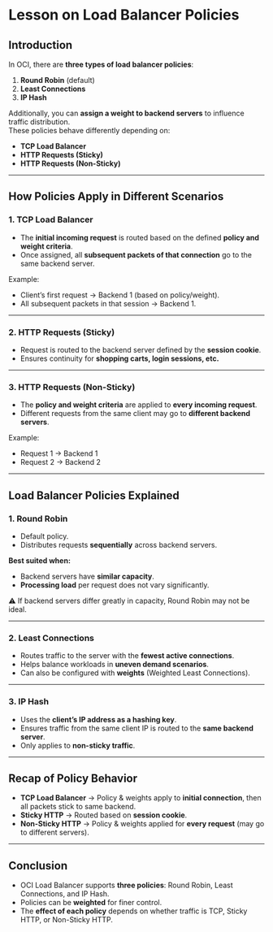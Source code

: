 # Lesson on Load Balancer Policies

## Introduction
In OCI, there are **three types of load balancer policies**:
1. **Round Robin** (default)
2. **Least Connections**
3. **IP Hash**

Additionally, you can **assign a weight to backend servers** to influence traffic distribution.  
These policies behave differently depending on:
- **TCP Load Balancer**
- **HTTP Requests (Sticky)**
- **HTTP Requests (Non-Sticky)**

---

## How Policies Apply in Different Scenarios

### 1. TCP Load Balancer
- The **initial incoming request** is routed based on the defined **policy and weight criteria**.  
- Once assigned, all **subsequent packets of that connection** go to the same backend server.  

Example:  
- Client’s first request → Backend 1 (based on policy/weight).  
- All subsequent packets in that session → Backend 1.  

---

### 2. HTTP Requests (Sticky)
- Request is routed to the backend server defined by the **session cookie**.  
- Ensures continuity for **shopping carts, login sessions, etc.**

---

### 3. HTTP Requests (Non-Sticky)
- The **policy and weight criteria** are applied to **every incoming request**.  
- Different requests from the same client may go to **different backend servers**.  

Example:  
- Request 1 → Backend 1  
- Request 2 → Backend 2  

---

## Load Balancer Policies Explained

### 1. Round Robin
- Default policy.  
- Distributes requests **sequentially** across backend servers.  

**Best suited when:**
- Backend servers have **similar capacity**.  
- **Processing load** per request does not vary significantly.  

⚠️ If backend servers differ greatly in capacity, Round Robin may not be ideal.  

---

### 2. Least Connections
- Routes traffic to the server with the **fewest active connections**.  
- Helps balance workloads in **uneven demand scenarios**.  
- Can also be configured with **weights** (Weighted Least Connections).  

---

### 3. IP Hash
- Uses the **client’s IP address as a hashing key**.  
- Ensures traffic from the same client IP is routed to the **same backend server**.  
- Only applies to **non-sticky traffic**.  

---

## Recap of Policy Behavior
- **TCP Load Balancer** → Policy & weights apply to **initial connection**, then all packets stick to same backend.  
- **Sticky HTTP** → Routed based on **session cookie**.  
- **Non-Sticky HTTP** → Policy & weights applied for **every request** (may go to different servers).  

---

## Conclusion
- OCI Load Balancer supports **three policies**: Round Robin, Least Connections, and IP Hash.  
- Policies can be **weighted** for finer control.  
- The **effect of each policy** depends on whether traffic is TCP, Sticky HTTP, or Non-Sticky HTTP.  
